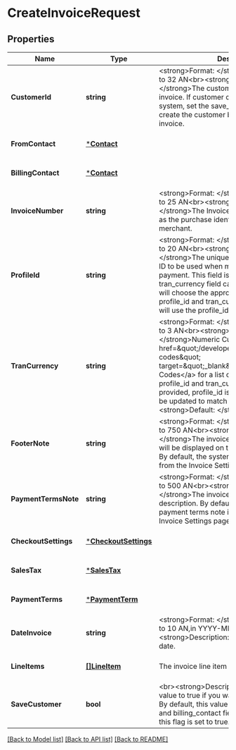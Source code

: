 # CreateInvoiceRequest

## Properties
Name | Type | Description | Notes
------------ | ------------- | ------------- | -------------
**CustomerId** | **string** | &lt;strong&gt;Format: &lt;/strong&gt;Variable length, up to 32 AN&lt;br&gt;&lt;strong&gt;Description: &lt;/strong&gt;The customer_id associated with this invoice. If customer does not exist in the system, set the save_customer flag to true to create the customer before creating the invoice.  | [default to null]
**FromContact** | [***Contact**](Contact.md) |  | [optional] [default to null]
**BillingContact** | [***Contact**](Contact.md) |  | [optional] [default to null]
**InvoiceNumber** | **string** | &lt;strong&gt;Format: &lt;/strong&gt;Variable length, up to 25 AN&lt;br&gt;&lt;strong&gt;Description: &lt;/strong&gt;The Invoice Number (also referred to as the purchase identifier) generated by the merchant.  | [default to null]
**ProfileId** | **string** | &lt;strong&gt;Format: &lt;/strong&gt;Variable length, up to 20 AN&lt;br&gt;&lt;strong&gt;Description: &lt;/strong&gt;The unique payment gateway profile ID to be used when making an invoice payment. This field is optional, only the tran_currency field can be sent and the system will choose the appropriate profile. If both profile_id and tran_currency is sent, the system will use the profile_id.  | [optional] [default to null]
**TranCurrency** | **string** | &lt;strong&gt;Format: &lt;/strong&gt;Variable length, up to 3 AN&lt;br&gt;&lt;strong&gt;Description: &lt;/strong&gt;Numeric Currency Code. Refer to &lt;a href&#x3D;\&quot;/developer/api/reference#country-codes\&quot; target&#x3D;\&quot;_blank\&quot;&gt;Country Codes&lt;/a&gt; for a list of currency codes. If both profile_id and tran_currency fields are provided, profile_id is used. tran_currency will be updated to match the profile_id&lt;br&gt;&lt;strong&gt;Default: &lt;/strong&gt;840 | [optional] [default to null]
**FooterNote** | **string** | &lt;strong&gt;Format: &lt;/strong&gt;Variable length, up to 750 AN&lt;br&gt;&lt;strong&gt;Description: &lt;/strong&gt;The invoice footer note. This data will be displayed on the footer of the invoice.  By default, the system will use the footer note from the Invoice Settings page. | [optional] [default to null]
**PaymentTermsNote** | **string** | &lt;strong&gt;Format: &lt;/strong&gt;Variable length, up to 500 AN&lt;br&gt;&lt;strong&gt;Description: &lt;/strong&gt;The invoice payment terms description. By default, the system will use the payment terms note information from the Invoice Settings page. | [optional] [default to null]
**CheckoutSettings** | [***CheckoutSettings**](CheckoutSettings.md) |  | [optional] [default to null]
**SalesTax** | [***SalesTax**](SalesTax.md) |  | [optional] [default to null]
**PaymentTerms** | [***PaymentTerm**](PaymentTerm.md) |  | [optional] [default to null]
**DateInvoice** | **string** | &lt;strong&gt;Format: &lt;/strong&gt;Variable length, up to 10 AN,in YYYY-MM-DD format&lt;br&gt;&lt;strong&gt;Description: &lt;/strong&gt;The invoice date. | [optional] [default to null]
**LineItems** | [**[]LineItem**](LineItem.md) | The invoice line item details.  | [optional] [default to null]
**SaveCustomer** | **bool** | &lt;br&gt;&lt;strong&gt;Description: &lt;/strong&gt;Set this value to true if you want to create a customer. By default, this value is false. &lt;br&gt;customer_id and billing_contact fields are required when this flag is set to true.  | [optional] [default to null]

[[Back to Model list]](../README.md#documentation-for-models) [[Back to API list]](../README.md#documentation-for-api-endpoints) [[Back to README]](../README.md)

